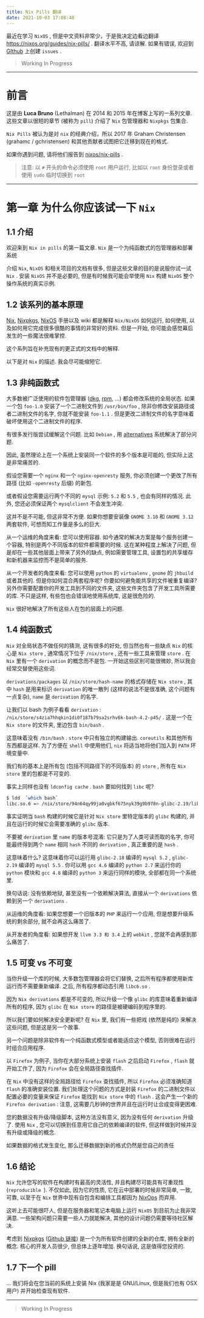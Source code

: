 ```yaml
---
title: Nix Pills 翻译
date: 2021-10-03 17:08:48
---
```


最近在学习 `NixOS` , 但是中文资料非常少，于是我决定边看边翻译 <https://nixos.org/guides/nix-pills/> . 翻译水平不高, 请谅解. 如果有错误, 欢迎到 [GIthub]() 上创建 `issues` .

> Working In Progress

<!-- more -->

---

<!-- toc -->

# 前言

这是由 **Luca Bruno** (Lethalman) 在 2014 和 2015 年在博客上写的一系列文章. 这些文章以很短的章节 (被称为 `pill`) 介绍了 `Nix` 包管理器和 `Nixpkgs` 包集合.

`Nix Pills` 被认为是对 `nix` 的经典介绍，所以 2017 年 Graham Christensen (grahamc / gchristensen) 和其他贡献者试图把它迁移到现在的格式.

如果你遇到问题, 请将他们报告到 [nixos/nix-pills](https://github.com/NixOS/nix-pills/issues) .

> 注意: 以 `#` 开头的命令必须使用 `root` 用户运行, 比如以 `root` 身份登录或者使用 `sudo` 临时切换到 `root`

---

# 第一章 为什么你应该试一下 `Nix`

## 1.1 介绍

欢迎来到 `Nix in pills` 的第一篇文章. `Nix` 是一个为纯函数式的包管理器和部署系统 <!-- for POSIX 不知道怎么翻译 -->

介绍 `Nix`, `NixOS` 和相关项目的文档有很多, 但是这些文章的目的是说服你试一试 `Nix` . 安装 `NixOS` 并不是必要的, 但是有时候我可能会举使用 `Nix` 构建 `NixOS` 整个操作系统的真实示例. <!-- 没看出转折关系 -->

## 1.2 该系列的基本原理

[Nix](https://nixos.org/nix/manual/), [Nixpkgs](https://nixos.org/nixpkgs/manual/), [NixOS](https://nixos.org/nixos/manual/) 手册以及 wiki 都是解释 `Nix/NixOS` 如何运行, 如何使用, 以及如何用它完成很多很酷的事情的非常好的资料. 但是一开始, 你可能会感觉幕后发生的一些魔法很难掌控.

这个系列旨在补充现有的更正式的文档中的解释.

以下是对 `Nix` 的描述. 我会尽可能缩短它.

## 1.3 非纯函数式

大多数被广泛使用的软件包管理器 ([dkg](https://wiki.debian.org/dpkg), [rpm](http://www.rpm.org/), ...) 都会修改系统的全局状态. 如果一个包 `foo-1.0` 安装了一个二进制文件到 `/usr/bin/foo` , 除非你修改安装路径或者二进制文件的名字, 你就不能安装 `foo-1.1` . 但是更改二进制文件的名字意味着破坏使用这个二进制文件的程序.

有很多发行版尝试缓解这个问题. 比如 `Debian` , 用 [alternatives](https://wiki.debian.org/DebianAlternatives) 系统解决了部分问题.

因此, 虽然理论上在一个系统上安装同一个软件的多个版本是可能的, 但实际上这是非常痛苦的.

假设您需要一个 `nginx` 和一个 `nginx-openresty` 服务, 你必须创建一个更改了所有路径 (比如 `-openresty` 后缀) 的新包.

或者假设您需要运行两个不同的 `mysql` 示例: `5.2` 和 `5.5` , 也会有同样的情况. 此外, 您还必须保证两个 `mysqlclient` 不会发生冲突.

这并不是不可能, 但这非常不方便. 如果你想要安装像 `GNOME 3.10` 和 `GNOME 3.12` 两套软件, 可想而知工作量是多么的巨大.

从一个运维的角度来看: 您可以使用容器. 如今通常的解决方案是每个服务创建一个容器, 特别是两个不同版本的软件都需要的时候. 这在某种程度上解决了问题, 但是却在一些其他层面上带来了另外的缺点, 例如需要管理工具, 设置包的共享缓存和新机器来监控而不是简单的服务.

从一个开发者的角度来看: 您可以使用 `python` 的 `virtualenv` , `gnome` 的 `jhbuild` 或者其他的. 但是你如何混合两套程序呢? 你要如何避免能共享的文件被重复编译? 另外你需要配置你的开发工具到不同的文件夹, 这些文件夹包含了开发工具所需要的库. 不只是这样, 有些包也会错误地使用系统库, 这是很危险的.

`Nix` 很好地解决了所有这些人在包的层面上的问题.

## 1.4 纯函数式

`Nix` 对全局状态不做任何的猜测, 这有很多的好处, 但当然也有一些缺点 `Nix` 的核心是 `Nix store` , 通常情况下位于 `/nix/store` , 还有一些工具来管理 `store` . 在 `Nix` 里有一个 `derivation` 的概念而不是包. 一开始这些区别可能很微妙, 所以我会经常交替使用这些词.

`derivations/packages` 以 `/nix/store/hash-name` 的格式存储在 `Nix store` , 其中 `hash` 是用来标识 `derivation` 的唯一散列 (这样的说法不是很准确, 这个问题有一点复杂), `name` 是 `derivation` 的名字.

让我们以 bash 为例子看看 `derivation` : `/nix/store/s4zia7hhqkin1di0f187b79sa2srhv6k-bash-4.2-p45/` . 这是一个在 `Nix store` 的文件夹, 里边包含 `bin/bash` .

这意味着没有 `/bin/bash` . `store` 中只有独立的构建输出. `coreutils` 和其他所有东西都是这样. 为了方便在 `shell` 中使用他们, `nix` 将适当地将他们加入到 `PATH` 环境变量中.

我们有的基本上是所有包 (包括不同路径下的不同版本) 的 `store` , 所有在 `Nix store` 里的包都是不可变的.

事实上同样也没有 `ldconfig cache` . `bash` 要如何找到 `libc` 呢?

```bash
$ ldd  `which bash`
libc.so.6 => /nix/store/94n64qy99ja0vgbkf675nyk39g9b978n-glibc-2.19/lib/libc.so.6 (0x00007f0248cce000)
```

事实证明当 `bash` 构建的时候它是针对 `Nix store` 里特定版本的 `glibc` 构建的, 并且在运行的时候它会需要准确的 `glibc` 版本.

不要被 `derivation` 里 `name` 的版本号混淆: 它只是为了人类可读而取的名字, 你可能最终得到两个 `name` 相同 `hash` 不同的 `derivation` , 真正重要的是 `hash` .

这意味着什么? 这意味着你可以运行用 `glibc-2.18` 编译的 `mysql 5.2` , `glibc-2.19` 编译的 `mysql 5.5` . 你可以用 `gcc 4.6` 编译的 `python 2.7` 来运行你的 `python` 模块和 `gcc 4.8` 编译的 `python 3` 来运行同样的模块, 全部都在同一个系统里.

换句话说: 没有依赖地狱, 甚至没有一个依赖解决算法, 直接从一个 `derivations` 依赖到另一个 `derivations` .

从运维的角度看: 如果您想要一个旧版本的 `PHP` 来运行一个应用, 但是想要升级系统的剩余部分, 就不会再这么痛苦了.

从开发者的角度看: 如果想开发 `llvm 3.3 和 3.4` 上的 `webkit` , 您就不会再感到那么痛苦了.

## 1.5 可变 vs 不可变

当你升级一个库的时候, 大多数包管理器会将它们替换, 之后所有程序都使用新库运行而不需要重新编译. 之后, 所有程序都动态引用 `libc6.so` .

因为 `Nix derivations` 都是不可变的, 所以升级一个像 `glibc` 的库意味着重新编译所有的程序, 因为 `glibc` 在 `Nix store` 的路径是被硬编码到程序里的.

所以我们要如何解决安全更新呢? 在 `Nix` 里, 我们有一些把戏 (依然是纯的) 来解决这些问题, 但是这是另一个故事.

另一个问题是除非软件有一个纯函数式模型或者能适应这个模型, 否则很难在运行时组合应用程序.

以 `Firefox` 为例子, 当你在大部分系统上安装 `flash` 之后启动 `Firefox` , `flash` 就开始工作了, 因为 `Firefox` 会在全局路径查找插件.

在 `Nix` 中没有这样的全局路径给 `Firefox` 查找插件, 所以 `Firefox` 必须准确知道 `flash` 的准确安装位置. 我们处理这个问题的方式是封装 `Firefox` 的二进制文件以配置必要的变量来保证 `Firefox` 能找到 `Nix store` 中的 `flash` . 这会产生一个新的 `Firefox derivation` : 注意, 这需要几秒钟的世界并且在运行时让合成变得更困难.

您的数据没有升级/降级脚本, 这种方法没有意义, 因为没有任何 `derivation` 升级了. 使用 `Nix` , 您可以切换到任意用它自己的依赖编译的软件, 但这样做到时候并没有升级或降级的概念.

如果数据的格式发生变化, 那么迁移数据到新的格式仍然是您自己的责任

## 1.6 结论

`Nix` 允许您写的软件在构建时有最高的灵活性, 并且构建尽可能具有可重现性 (`reproducible `). 不仅如此, 因为它的性质, 它在云中部署的时候非常简单, 一致, 可靠, 以至于在 `Nix` 世界中现有自包含和编排工具都因为 [NixOps](http://nixos.org/nixops/) 而弃用.

这听上去可能很吓人, 但是在服务器和笔记本电脑上运行 `NixOS` 到目前为止我非常满意. 一些架构问题只需要一些人力就能解决, 其他的设计问题仍需要等待社区解决.

考虑到 [Nixpkgs](https://nixos.org/nixpkgs/) ([Github 链接](https://github.com/NixOS/nixpkgs)) 是一个为所有软件创建的全新的仓库, 拥有全新的概念. 核心的开发人员很少, 但总体上逐年增加. 换句话说, 这是值得您投资的.

## 1.7 下一个 pill

... 我们将会在您当前的系统上安装 Nix (我家是是 GNU/Linux, 但是我们也有 OSX 用户) 并开始检查现有软件.

---

> Working In Progress
